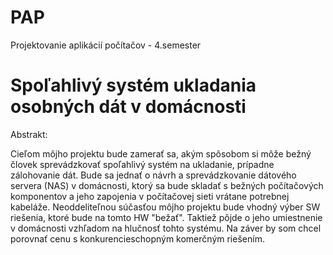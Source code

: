 # PAP
Projektovanie aplikácií počítačov - 4.semester

# Spoľahlivý systém ukladania osobných dát v domácnosti
Abstrakt:

Cieľom môjho projektu bude zamerať sa, akým spôsobom si môže bežný človek sprevádzkovať spoľahlivý systém na ukladanie, prípadne zálohovanie dát. Bude sa jednať o návrh a sprevádzkovanie dátového servera (NAS) v domácnosti, ktorý sa bude skladať s bežných počítačových komponentov a jeho zapojenia v počítačovej sieti vrátane potrebnej kabeláže. Neoddeliteľnou súčasťou môjho projektu bude vhodný výber SW riešenia, ktoré bude na tomto HW "bežať". Taktiež pôjde o jeho umiestnenie v domácnosti vzhľadom na hlučnosť tohto systému. Na záver by som chcel porovnať cenu s konkurencieschopným komerčným riešením.
